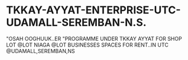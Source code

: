 # TKKAY-AYYAT-ENTERPRISE-UTC-UDAMALL-SEREMBAN-N.S.
"OSAH OOGHUUK..ER "PROGRAMME UNDER TKKAY AYYAT FOR SHOP LOT @LOT NIAGA @LOT BUSINESSES SPACES FOR RENT..IN UTC @UDAMALL,SEREMBAN,NS 
